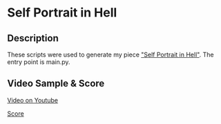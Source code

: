# Self Portrait in Hell

## Description
These scripts were used to generate my piece ["Self Portrait in Hell"](http://wyattcannon.com/pieces/self-portrait-in-hell). The entry point is main.py.

## Video Sample & Score
[Video on Youtube](https://www.youtube.com/watch?v=H0HbVqGRiZk&t=2s)

[Score](http://wyattcannon.com/pieces/self-portrait-in-hell/perusal.pdf)
